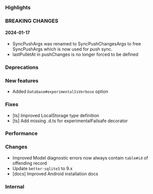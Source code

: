 ### Highlights

### BREAKING CHANGES

#### 2024-01-17

- SyncPushArgs was renamed to SyncPushChangesArgs to free SyncPushArgs which is now used for push sync.
- lastPulletAt in pushChanges is no longer forced to be defined

### Deprecations

### New features

- Added `Database#experimentalIsVerbose` option

### Fixes

- [ts] Improved LocalStorage type definition
- [ts] Add missing .d.ts for experimentalFailsafe decorator

### Performance

### Changes

- Improved Model diagnostic errors now always contain `table#id` of offending record
- Update `better-sqlite3` to 9.x
- [docs] Improved Android installation docs

### Internal
